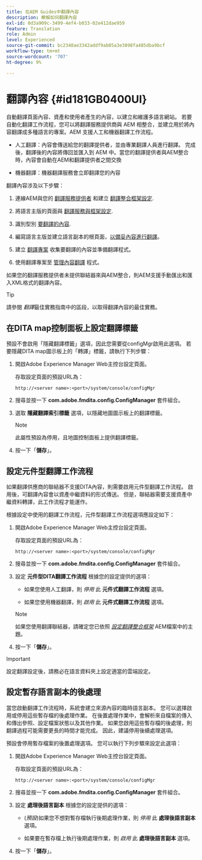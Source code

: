 ```yaml
---
title: 在AEM Guides中翻譯內容
description: 瞭解如何翻譯內容
exl-id: 0d3a909c-3499-4ef4-b033-02e412dae959
feature: Translation
role: Admin
level: Experienced
source-git-commit: bc2348ae3342addf9ab05a3e3898fa485dba9bcf
workflow-type: tm+mt
source-wordcount: '707'
ht-degree: 9%

---
```


# 翻譯內容 {#id181GB0400UI}

自動翻譯頁面內容、資產和使用者產生的內容，以建立和維護多語言網站。 若要自動化翻譯工作流程，您可以將翻譯服務提供商與 AEM 相整合，並建立用於將內容翻譯成多種語言的專案。AEM 支援人工和機器翻譯工作流程。

- 人工翻譯：內容會傳送給您的翻譯提供者，並由專業翻譯人員進行翻譯。 完成後，翻譯後的內容將傳回並匯入到 AEM 中。當您的翻譯提供者與AEM整合時，內容會自動在AEM和翻譯提供者之間交換

- 機器翻譯：機器翻譯服務會立即翻譯您的內容


翻譯內容涉及以下步驟：

1. 連線AEM與您的 [翻譯服務提供者](https://helpx.adobe.com/experience-manager/6-5/sites/administering/using/tc-tic.html#ConnectingtoaTranslationServiceProvider) 和建立 [翻譯整合框架設定](https://helpx.adobe.com/experience-manager/6-5/sites/administering/using/tc-tic.html#CreatingaTranslationIntegrationConfiguration).

1. 將語言主版的頁面與 [翻譯服務與框架設定](https://helpx.adobe.com/experience-manager/6-5/sites/administering/using/tc-tic.html#ConfiguringPagesforTranslation).

1. 識別型別 [要翻譯的內容](https://helpx.adobe.com/experience-manager/6-5/sites/administering/using/tc-rules.html).

1. 編寫語言主版並建立語言副本的根頁面，[以備妥內容進行翻譯](https://helpx.adobe.com/experience-manager/6-5/sites/administering/using/tc-prep.html)。

1. 建立 [翻譯專案](https://helpx.adobe.com/experience-manager/6-5/sites/administering/using/tc-manage.html) 收集要翻譯的內容並準備翻譯程式。

1. 使用翻譯專案至 [管理內容翻譯](https://helpx.adobe.com/experience-manager/6-5/sites/administering/using/tc-manage.html) 程式。


如果您的翻譯服務提供者未提供聯結器來與AEM整合，則AEM支援手動匯出和匯入XML格式的翻譯內容。

>[!TIP]
>
> 請參閱 *翻譯*&#x200B;最佳實務指南中的區段，以取得翻譯內容的最佳實務。

## 在DITA map控制面板上設定翻譯標籤

預設不會啟用「隱藏翻譯標籤」選項，因此您需要從configMgr啟用此選項。 若要隱藏DITA map圖示板上的「轉譯」標籤，請執行下列步驟：

1. 開啟Adobe Experience Manager Web主控台設定頁面。

   存取設定頁面的預設URL為：

   ```http
   http://<server name>:<port>/system/console/configMgr
   ```

1. 搜尋並按一下 **com.adobe.fmdita.config.ConfigManager** 套件組合。

1. 選取 **隱藏翻譯索引標籤** 選項，以隱藏地圖圖示板上的翻譯標籤。

   >[!NOTE]
   >
   > 此屬性預設為停用，且地圖控制面板上提供翻譯標籤。

1. 按一下「**儲存**」。

## 設定元件型翻譯工作流程

如果翻譯供應商的聯結器不支援DITA內容，則需要啟用元件型翻譯工作流程。 啟用後，可翻譯內容會以資產中繼資料的形式傳送。 但是，聯結器需要支援資產中繼資料轉譯，此工作流程才能運作。

根據設定中使用的翻譯工作流程，元件型翻譯工作流程選項應設定如下：

1. 開啟Adobe Experience Manager Web主控台設定頁面。

   存取設定頁面的預設URL為：

   ```http
   http://<server name>:<port>/system/console/configMgr
   ```

1. 搜尋並按一下 **com.adobe.fmdita.config.ConfigManager** 套件組合。

1. 設定 **元件型DITA翻譯工作流程** 根據您的設定提供的選項：

   - 如果您使用人工翻譯，則 *停用* 此 **元件式翻譯工作流程** 選項。

   - 如果您使用機器翻譯，則 *啟用* 此 **元件式翻譯工作流程** 選項。

   >[!NOTE]
   >
   > 如果您使用翻譯聯結器，請確定您已依照 *[設定翻譯整合框架](https://helpx.adobe.com/experience-manager/6-5/sites/administering/using/tc-tic.html)* AEM檔案中的主題。

1. 按一下「**儲存**」。

<!---

This was added for 2406 CS IG

## Configure the legacy translation workflow 

It is recommended that you use the latest translation workflow, which provides enhanced performance. However, you can configure the legacy translation workflow if necessary.

Based on the translation workflow used in your setup, provide the following (property) details to configure the legacy translation workflow: the component-based translation workflow option should be configured as follows:

1.  Open the Adobe Experience Manager Web Console Configuration page.

    The default URL to access the configuration page is:

    ! Add the syntax of http as given in previous config

    Note: Configure htttp code as given in previous sample
    

1.  Search for and click on the **com.adobe.fmdita.config.ConfigManager** bundle.



1.  Configure the **Run legacy translation workflow** option as per your setup:

    -   If you use the latest translation workflow, then *Disable* \( `false`\) the **Run legacy translation workflow** option. The latest translation workflow is enabled by default. <br> 

    -   If you use the legacy translation, then *Enable \( `true`\)* the **Run legacy translation workflow** option.

1.  Click **Save**.


--->
>[!IMPORTANT]
>
> 設定翻譯設定後，請務必在語言資料夾上設定適當的雲端設定。

## 設定暫存語言副本的後處理

當您啟動翻譯工作流程時，系統會建立來源內容的臨時語言副本。 您可以選擇啟用或停用這些暫存檔的後處理作業。 在後置處理作業中，會解析來自檔案的傳入和傳出參照、設定檔案狀態以及其他作業。 如果您啟用這些暫存檔的後處理，則翻譯過程可能需要更長的時間才能完成。 因此，建議停用後續處理選項。

預設會停用暫存檔案的後置處理選項。 您可以執行下列步驟來設定此選項：

1. 開啟Adobe Experience Manager Web主控台設定頁面。

   存取設定頁面的預設URL為：

   ```http
   http://<server name>:<port>/system/console/configMgr
   ```

1. 搜尋並按一下 **com.adobe.fmdita.config.ConfigManager** 套件組合。

1. 設定 **處理後語言副本** 根據您的設定提供的選項：

   - \(*預設*\)如果您不想對暫存檔執行後期處理作業，則 *停用* 此 **處理後語言副本** 選項。

   - 如果要在暫存檔上執行後期處理作業，則 *啟用* 此 **處理後語言副本** 選項。

1. 按一下「**儲存**」。
